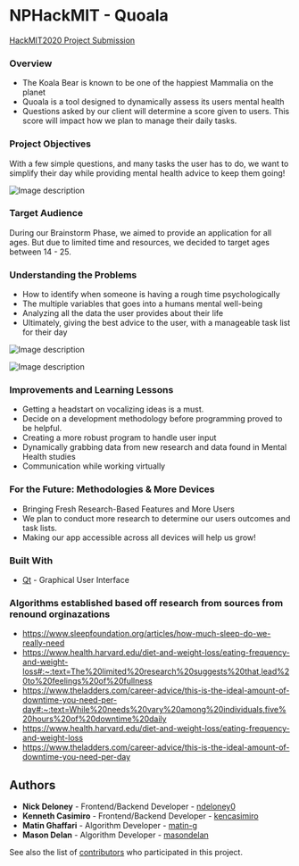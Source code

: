 # NPHackMIT - Quoala
[HackMIT2020 Project Submission](https://spectacle.hackmit.org/project/240)

### Overview

- The Koala Bear is known to be one of the happiest Mammalia on the planet
- Quoala is a tool designed to dynamically assess its users mental health
- Questions asked by our client will determine a score given to users. This score will impact how we plan to manage their daily tasks.

### Project Objectives

With a few simple questions, and many tasks the user has to do, we want to simplify their day while providing mental health advice to keep them going!

![Image description](https://github.com/ndeloney0/NPHackMIT/blob/master/Screenshots/Screen%20Shot%202020-09-20%20at%2012.39.15%20AM.png)

### Target Audience

During our Brainstorm Phase, we aimed to provide an application for all ages. But due to limited time and resources, we decided to target ages between 14 - 25. 

### Understanding the Problems

- How to identify when someone is having a rough time psychologically 
- The multiple variables that goes into a humans mental well-being
- Analyzing all the data the user provides about their life
- Ultimately, giving the best advice to the user, with a manageable task list for their day

![Image description](https://github.com/ndeloney0/NPHackMIT/blob/master/Screenshots/Screen%20Shot%202020-09-20%20at%2012.40.08%20AM.png)

![Image description](https://github.com/ndeloney0/NPHackMIT/blob/master/Screenshots/Screen%20Shot%202020-09-20%20at%2012.42.21%20AM.png)

### Improvements and Learning Lessons

- Getting a headstart on vocalizing ideas is a must.
- Decide on a development methodology before programming proved to be helpful.
- Creating a more robust program to handle user input 
- Dynamically grabbing data from new research and data found in Mental Health studies
- Communication while working virtually

### For the Future: Methodologies & More Devices
- Bringing Fresh Research-Based Features and More Users
- We plan to conduct more research to determine our users outcomes and task lists. 
- Making our app accessible across all devices will help us grow!

### Built With

* [Qt](https://www.qt.io) - Graphical User Interface

### Algorithms established based off research from sources from renound orginazations

- https://www.sleepfoundation.org/articles/how-much-sleep-do-we-really-need
- https://www.health.harvard.edu/diet-and-weight-loss/eating-frequency-and-weight-loss#:~:text=The%20limited%20research%20suggests%20that,lead%20to%20feelings%20of%20fullness
- https://www.theladders.com/career-advice/this-is-the-ideal-amount-of-downtime-you-need-per-day#:~:text=While%20needs%20vary%20among%20individuals,five%20hours%20of%20downtime%20daily
- https://www.health.harvard.edu/diet-and-weight-loss/eating-frequency-and-weight-loss
- https://www.theladders.com/career-advice/this-is-the-ideal-amount-of-downtime-you-need-per-day

## Authors
* **Nick Deloney** - Frontend/Backend Developer - [ndeloney0](https://github.com/ndeloney0)
* **Kenneth Casimiro** - Frontend/Backend Developer - [kencasimiro](https://github.com/kencasimiro)
* **Matin Ghaffari** - Algorithm Developer - [matin-g](https://github.com/matin-g)
* **Mason Delan** - Algorithm Developer - [masondelan](https://github.com/masondelan)

See also the list of [contributors](https://github.com/ndeloney0/NPHackMIT/graphs/contributors) who participated in this project.
